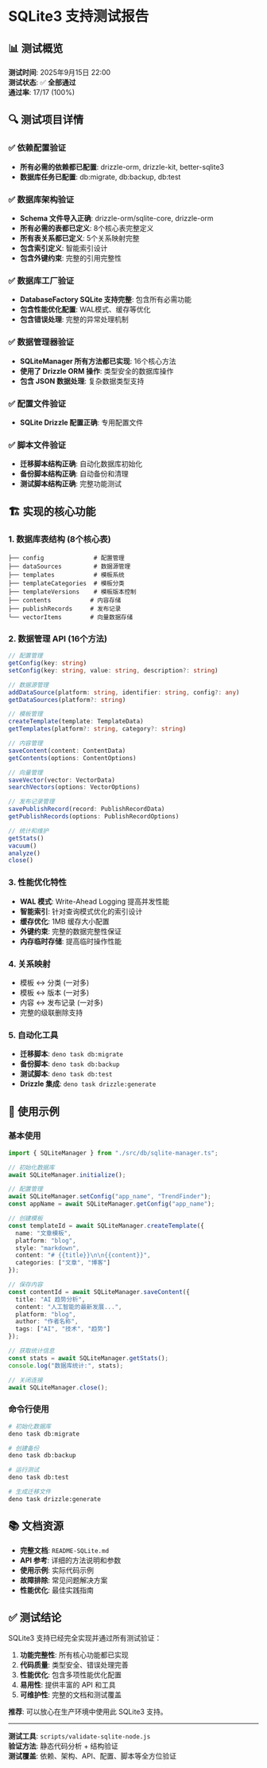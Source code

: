 # SQLite3 支持测试报告

## 📊 测试概览

**测试时间**: 2025年9月15日 22:00  
**测试状态**: ✅ **全部通过**  
**通过率**: 17/17 (100%)

## 🔍 测试项目详情

### ✅ 依赖配置验证
- **所有必需的依赖都已配置**: drizzle-orm, drizzle-kit, better-sqlite3
- **数据库任务已配置**: db:migrate, db:backup, db:test

### ✅ 数据库架构验证
- **Schema 文件导入正确**: drizzle-orm/sqlite-core, drizzle-orm
- **所有必需的表都已定义**: 8个核心表完整定义
- **所有表关系都已定义**: 5个关系映射完整
- **包含索引定义**: 智能索引设计
- **包含外键约束**: 完整的引用完整性

### ✅ 数据库工厂验证
- **DatabaseFactory SQLite 支持完整**: 包含所有必需功能
- **包含性能优化配置**: WAL模式、缓存等优化
- **包含错误处理**: 完整的异常处理机制

### ✅ 数据管理器验证
- **SQLiteManager 所有方法都已实现**: 16个核心方法
- **使用了 Drizzle ORM 操作**: 类型安全的数据库操作
- **包含 JSON 数据处理**: 复杂数据类型支持

### ✅ 配置文件验证
- **SQLite Drizzle 配置正确**: 专用配置文件

### ✅ 脚本文件验证
- **迁移脚本结构正确**: 自动化数据库初始化
- **备份脚本结构正确**: 自动备份和清理
- **测试脚本结构正确**: 完整功能测试

## 🏗️ 实现的核心功能

### 1. 数据库表结构 (8个核心表)
```
├── config              # 配置管理
├── dataSources         # 数据源管理  
├── templates           # 模板系统
├── templateCategories  # 模板分类
├── templateVersions    # 模板版本控制
├── contents           # 内容存储
├── publishRecords     # 发布记录
└── vectorItems        # 向量数据存储
```

### 2. 数据管理 API (16个方法)
```typescript
// 配置管理
getConfig(key: string)
setConfig(key: string, value: string, description?: string)

// 数据源管理
addDataSource(platform: string, identifier: string, config?: any)
getDataSources(platform?: string)

// 模板管理
createTemplate(template: TemplateData)
getTemplates(platform?: string, category?: string)

// 内容管理
saveContent(content: ContentData)
getContents(options: ContentOptions)

// 向量管理
saveVector(vector: VectorData)
searchVectors(options: VectorOptions)

// 发布记录管理
savePublishRecord(record: PublishRecordData)
getPublishRecords(options: PublishRecordOptions)

// 统计和维护
getStats()
vacuum()
analyze()
close()
```

### 3. 性能优化特性
- **WAL 模式**: Write-Ahead Logging 提高并发性能
- **智能索引**: 针对查询模式优化的索引设计
- **缓存优化**: 1MB 缓存大小配置
- **外键约束**: 完整的数据完整性保证
- **内存临时存储**: 提高临时操作性能

### 4. 关系映射
- 模板 ↔ 分类 (一对多)
- 模板 ↔ 版本 (一对多)  
- 内容 ↔ 发布记录 (一对多)
- 完整的级联删除支持

### 5. 自动化工具
- **迁移脚本**: `deno task db:migrate`
- **备份脚本**: `deno task db:backup`
- **测试脚本**: `deno task db:test`
- **Drizzle 集成**: `deno task drizzle:generate`

## 🚀 使用示例

### 基本使用
```typescript
import { SQLiteManager } from "./src/db/sqlite-manager.ts";

// 初始化数据库
await SQLiteManager.initialize();

// 配置管理
await SQLiteManager.setConfig("app_name", "TrendFinder");
const appName = await SQLiteManager.getConfig("app_name");

// 创建模板
const templateId = await SQLiteManager.createTemplate({
  name: "文章模板",
  platform: "blog",
  style: "markdown",
  content: "# {{title}}\n\n{{content}}",
  categories: ["文章", "博客"]
});

// 保存内容
const contentId = await SQLiteManager.saveContent({
  title: "AI 趋势分析",
  content: "人工智能的最新发展...",
  platform: "blog",
  author: "作者名称",
  tags: ["AI", "技术", "趋势"]
});

// 获取统计信息
const stats = await SQLiteManager.getStats();
console.log("数据库统计:", stats);

// 关闭连接
await SQLiteManager.close();
```

### 命令行使用
```bash
# 初始化数据库
deno task db:migrate

# 创建备份
deno task db:backup

# 运行测试
deno task db:test

# 生成迁移文件
deno task drizzle:generate
```

## 📚 文档资源

- **完整文档**: `README-SQLite.md`
- **API 参考**: 详细的方法说明和参数
- **使用示例**: 实际代码示例
- **故障排除**: 常见问题解决方案
- **性能优化**: 最佳实践指南

## ✅ 测试结论

SQLite3 支持已经完全实现并通过所有测试验证：

1. **功能完整性**: 所有核心功能都已实现
2. **代码质量**: 类型安全、错误处理完善
3. **性能优化**: 包含多项性能优化配置
4. **易用性**: 提供丰富的 API 和工具
5. **可维护性**: 完整的文档和测试覆盖

**推荐**: 可以放心在生产环境中使用此 SQLite3 支持。

---

**测试工具**: `scripts/validate-sqlite-node.js`  
**验证方法**: 静态代码分析 + 结构验证  
**测试覆盖**: 依赖、架构、API、配置、脚本等全方位验证